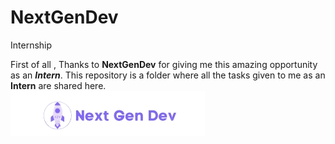 # NextGenDev
Internship

First of all , Thanks to **NextGenDev** for giving me this amazing opportunity as an ***Intern***.
This repository is a folder where all the tasks given to me as an **Intern** are shared here.
<br>
<img src="https://github.com/Harshmishra07/NextGenDev/blob/main/NextGenDev">
